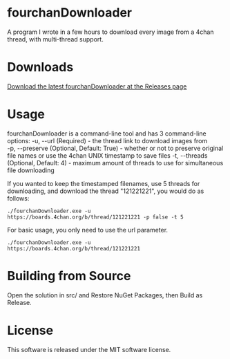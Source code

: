 # fourchanDownloader  
A program I wrote in a few hours to download every image from a 4chan thread, with multi-thread support.
  
# Downloads  
[Download the latest fourchanDownloader at the Releases page](https://github.com/willowsnow/fourchanDownloader/releases)

# Usage  
fourchanDownloader is a command-line tool and has 3 command-line options:
-u, --url (Required) - the thread link to download images from  
-p, --preserve (Optional, Default: True) - whether or not to preserve original file names or use the 4chan UNIX timestamp to save files
-t, --threads (Optional, Default: 4) - maximum amount of threads to use for simultaneous file downloading
  
If you wanted to keep the timestamped filenames, use 5 threads for downloading, and download the thread "121221221", you would do as follows:   
```
./fourchanDownloader.exe -u https://boards.4chan.org/b/thread/121221221 -p false -t 5
```  

For basic usage, you only need to use the url parameter.  
```
./fourchanDownloader.exe -u https://boards.4chan.org/b/thread/121221221
```

# Building from Source  
Open the solution in src/ and Restore NuGet Packages, then Build as Release.

# License  
This software is released under the MIT software license.